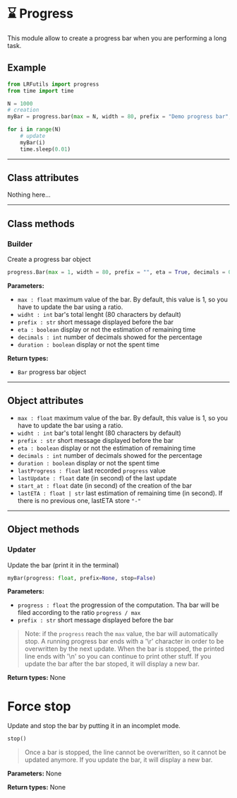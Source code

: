 # ⌛ Progress

This module allow to create a progress bar when you are performing a long task.

## Example
```python
from LRFutils import progress
from time import time

N = 1000
# creation
myBar = progress.bar(max = N, width = 80, prefix = "Demo progress bar", eta = True, decimals = 0, duration = True)

for i in range(N)
    # update
    myBar(i)
    time.sleep(0.01)
```

---

## Class attributes

Nothing here...

---

## Class methods

### Builder

Create a progress bar object

```python
progress.Bar(max = 1, width = 80, prefix = "", eta = True, decimals = 0, duration = True)
```
**Parameters:**
- `max : float` maximum value of the bar. By default, this value is 1, so you have to update the bar using a ratio.
- `widht : int` bar's total lenght (80 characters by default)
- `prefix : str` short message displayed before the bar
- `eta : boolean` display or not the estimation of remaining time
- `decimals : int` number of decimals showed for the percentage
- `duration : boolean` display or not the spent time

**Return types:**
- `Bar` progress bar object

---

## Object attributes

- `max : float` maximum value of the bar. By default, this value is 1, so you have to update the bar using a ratio.
- `widht : int` bar's total lenght (80 characters by default)
- `prefix : str` short message displayed before the bar
- `eta : boolean` display or not the estimation of remaining time
- `decimals : int` number of decimals showed for the percentage
- `duration : boolean` display or not the spent time
- `lastProgress : float` last recorded `progress` value
- `lastUpdate : float` date (in second) of the last update
- `start_at : float` date (in second) of the creation of the bar
- `lastETA : float | str` last estimation of remaining time (in second). If there is no previous one, lastETA store `"-"`

---

## Object methods

### Updater
Update the bar (print it in the terminal)
```python
myBar(progress: float, prefix=None, stop=False)
```

**Parameters:**
- `progress : float` the progression of the computation. Tha bar will be filed according to the ratio `progress / max`
- `prefix : str` short message displayed before the bar

> Note: if the `progress` reach the `max` value, the bar will automatically stop. A running progress bar ends with a '\r' character in order to be overwritten by the next update. When the bar is stopped, the printed line ends with '\n' so you can continue to print other stuff. If you update the bar after the bar stoped, it will display a new bar.

**Return types:** None

# Force stop

Update and stop the bar by putting it in an incomplet mode.

```python
stop()
```

> Once a bar is stopped, the line cannot be overwritten, so it cannot be updated anymore. If you update the bar, it will display a new bar.

**Parameters:** None

**Return types:** None


